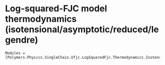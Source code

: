 # Log-squared-FJC model thermodynamics (isotensional/asymptotic/reduced/legendre)

```@autodocs
Modules = [Polymers.Physics.SingleChain.Ufjc.LogSquaredFjc.Thermodynamics.Isotensional.Asymptotic.Reduced.Legendre]
```
